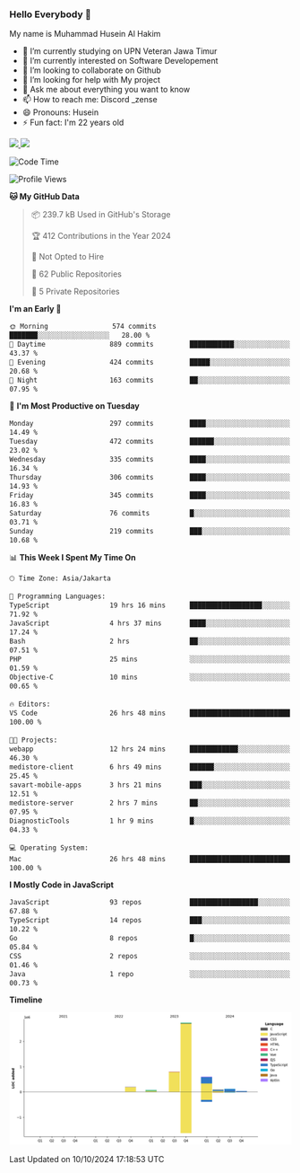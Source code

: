 ### Hello Everybody 👋

My name is Muhammad Husein Al Hakim

- 🔭 I’m currently studying on UPN Veteran Jawa Timur
- 🌱 I’m currently interested on Software Developement
- 👯 I’m looking to collaborate on Github
- 🤔 I’m looking for help with My project
- 💬 Ask me about everything you want to know
- 📫 How to reach me: Discord _zense
- 😄 Pronouns: Husein
- ⚡ Fun fact: I'm 22 years old

<p align="left">
<a href="https://github.com/huseinhq">
  <img height="180em" src="https://github-readme-stats-eight-theta.vercel.app/api?username=huseinhq&show_icons=true&theme=algolia&include_all_commits=true&count_private=true"/>
  <img height="180em" src="https://github-readme-stats-eight-theta.vercel.app/api/top-langs/?username=huseinhq&layout=compact&langs_count=8&theme=algolia"/>
</a>
</p>

<!--START_SECTION:waka-->
![Code Time](http://img.shields.io/badge/Code%20Time-1%2C519%20hrs%2023%20mins-blue)

![Profile Views](http://img.shields.io/badge/Profile%20Views-0-blue)

**🐱 My GitHub Data** 

> 📦 239.7 kB Used in GitHub's Storage 
 > 
> 🏆 412 Contributions in the Year 2024
 > 
> 🚫 Not Opted to Hire
 > 
> 📜 62 Public Repositories 
 > 
> 🔑 5 Private Repositories 
 > 
**I'm an Early 🐤** 

```text
🌞 Morning                574 commits         ███████░░░░░░░░░░░░░░░░░░   28.00 % 
🌆 Daytime                889 commits         ███████████░░░░░░░░░░░░░░   43.37 % 
🌃 Evening                424 commits         █████░░░░░░░░░░░░░░░░░░░░   20.68 % 
🌙 Night                  163 commits         ██░░░░░░░░░░░░░░░░░░░░░░░   07.95 % 
```
📅 **I'm Most Productive on Tuesday** 

```text
Monday                   297 commits         ████░░░░░░░░░░░░░░░░░░░░░   14.49 % 
Tuesday                  472 commits         ██████░░░░░░░░░░░░░░░░░░░   23.02 % 
Wednesday                335 commits         ████░░░░░░░░░░░░░░░░░░░░░   16.34 % 
Thursday                 306 commits         ████░░░░░░░░░░░░░░░░░░░░░   14.93 % 
Friday                   345 commits         ████░░░░░░░░░░░░░░░░░░░░░   16.83 % 
Saturday                 76 commits          █░░░░░░░░░░░░░░░░░░░░░░░░   03.71 % 
Sunday                   219 commits         ███░░░░░░░░░░░░░░░░░░░░░░   10.68 % 
```


📊 **This Week I Spent My Time On** 

```text
🕑︎ Time Zone: Asia/Jakarta

💬 Programming Languages: 
TypeScript               19 hrs 16 mins      ██████████████████░░░░░░░   71.92 % 
JavaScript               4 hrs 37 mins       ████░░░░░░░░░░░░░░░░░░░░░   17.24 % 
Bash                     2 hrs               ██░░░░░░░░░░░░░░░░░░░░░░░   07.51 % 
PHP                      25 mins             ░░░░░░░░░░░░░░░░░░░░░░░░░   01.59 % 
Objective-C              10 mins             ░░░░░░░░░░░░░░░░░░░░░░░░░   00.65 % 

🔥 Editors: 
VS Code                  26 hrs 48 mins      █████████████████████████   100.00 % 

🐱‍💻 Projects: 
webapp                   12 hrs 24 mins      ████████████░░░░░░░░░░░░░   46.30 % 
medistore-client         6 hrs 49 mins       ██████░░░░░░░░░░░░░░░░░░░   25.45 % 
savart-mobile-apps       3 hrs 21 mins       ███░░░░░░░░░░░░░░░░░░░░░░   12.51 % 
medistore-server         2 hrs 7 mins        ██░░░░░░░░░░░░░░░░░░░░░░░   07.95 % 
DiagnosticTools          1 hr 9 mins         █░░░░░░░░░░░░░░░░░░░░░░░░   04.33 % 

💻 Operating System: 
Mac                      26 hrs 48 mins      █████████████████████████   100.00 % 
```

**I Mostly Code in JavaScript** 

```text
JavaScript               93 repos            █████████████████░░░░░░░░   67.88 % 
TypeScript               14 repos            ███░░░░░░░░░░░░░░░░░░░░░░   10.22 % 
Go                       8 repos             █░░░░░░░░░░░░░░░░░░░░░░░░   05.84 % 
CSS                      2 repos             ░░░░░░░░░░░░░░░░░░░░░░░░░   01.46 % 
Java                     1 repo              ░░░░░░░░░░░░░░░░░░░░░░░░░   00.73 % 
```



**Timeline**

![Lines of Code chart](https://raw.githubusercontent.com/HuseinHQ/HuseinHQ/main/assets/bar_graph.png)


 Last Updated on 10/10/2024 17:18:53 UTC
<!--END_SECTION:waka-->
